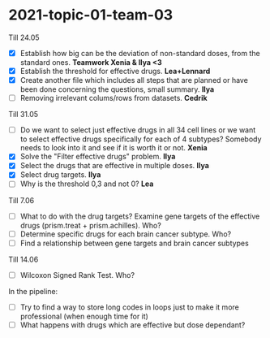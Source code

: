 # 2021-topic-01-team-03

Till 24.05
- [x] Establish how big can be the deviation of non-standard doses, from the standard ones. **Teamwork Xenia & Ilya <3**
- [x] Establish the threshold for effective drugs. **Lea+Lennard**
- [x] Create another file which includes all steps that are planned or have been done concerning the questions, small summary. **Ilya**
- [ ] Removing irrelevant colums/rows from datasets. **Cedrik**

Till 31.05
- [ ] Do we want to select just effective drugs in all 34 cell lines or we want to select effective drugs specifically for each of 4 subtypes? Somebody needs to look into it and see if it is worth it or not. **Xenia**
- [x] Solve the "Filter effective drugs" problem. **Ilya**
- [x] Select the drugs that are effective in multiple doses. **Ilya**
- [x] Select drug targets. **Ilya**
- [ ] Why is the threshold 0,3 and not 0? **Lea**

Till 7.06
- [ ] What to do with the drug targets? Examine gene targets of the effective drugs (prism.treat + prism.achilles). Who?
- [ ] Determine specific drugs for each brain cancer subtype. Who?
- [ ] Find a relationship between gene targets and brain cancer subtypes

Till 14.06
- [ ] Wilcoxon Signed Rank Test. Who?


In the pipeline:
- [ ] Try to find a way to store long codes in loops just to make it more professional (when enough time for it)
- [ ] What happens with drugs which are effective but dose dependant?
